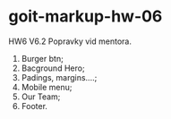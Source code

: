# goit-markup-hw-06

HW6 V6.2 
Popravky vid mentora. 
1. Burger btn;
2. Bacground Hero;
3. Padings, margins....;
4. Mobile menu; 
5. Our Team; 
6. Footer. 
